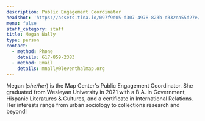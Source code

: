 ```yaml
---
description: Public Engagement Coordinator
headshot: 'https://assets.tina.io/097f9d05-d307-4978-823b-d332ea55d27e/uploads/Megan5.jpg'
menu: false
staff_category: staff
title: Megan Nally
type: person
contact:
  - method: Phone
    details: 617-859-2383
  - method: Email
    details: mnally@leventhalmap.org
---
```


Megan (*she/her*) is the Map Center's Public Engagement Coordinator. She graduated from Wesleyan University in 2021 with a B.A. in Government, Hispanic Literatures & Cultures, and a certificate in International Relations. Her interests range from urban sociology to collections research and beyond!
